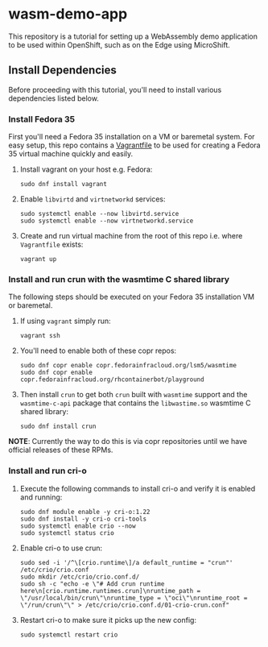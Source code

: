 # wasm-demo-app
This repository is a tutorial for setting up a WebAssembly demo application to be used within
OpenShift, such as on the Edge using MicroShift.

## Install Dependencies
Before proceeding with this tutorial, you'll need to install various
dependencies listed below.

### Install Fedora 35
First you'll need a Fedora 35 installation on a VM or baremetal system. For
easy setup, this repo contains a [Vagrantfile](Vagrantfile) to be used for creating
a Fedora 35 virtual machine quickly and easily.
1. Install vagrant on your host e.g. Fedora:
    ```shell
    sudo dnf install vagrant
    ```

1. Enable `libvirtd` and `virtnetworkd` services:
    ```shell
    sudo systemctl enable --now libvirtd.service
    sudo systemctl enable --now virtnetworkd.service
    ```

1. Create and run virtual machine from the root of this repo i.e. where
   `Vagrantfile` exists:
    ```shell
    vagrant up
    ```

### Install and run crun with the wasmtime C shared library

The following steps should be executed on your Fedora 35 installation VM or
baremetal.

1. If using `vagrant` simply run:
    ```shell
    vagrant ssh
    ```

1. You'll need to enable both of these copr repos:
    ```shell
    sudo dnf copr enable copr.fedorainfracloud.org/lsm5/wasmtime
    sudo dnf copr enable copr.fedorainfracloud.org/rhcontainerbot/playground
    ```

1. Then install `crun` to get both `crun` built with `wasmtime` support and the
   `wasmtime-c-api` package that contains the `libwastime.so` wasmtime C shared
   library:
    ```shell
    sudo dnf install crun
    ```

**NOTE**: Currently the way to do this is via copr repositories until we have
official releases of these RPMs.

### Install and run cri-o

1. Execute the following commands to install cri-o and verify it is enabled and
running:
    ```shell
    sudo dnf module enable -y cri-o:1.22
    sudo dnf install -y cri-o cri-tools
    sudo systemctl enable crio --now
    sudo systemctl status crio
    ```

1. Enable cri-o to use crun:
    ```shell
    sudo sed -i '/^\[crio.runtime\]/a default_runtime = "crun"' /etc/crio/crio.conf
    sudo mkdir /etc/crio/crio.conf.d/
    sudo sh -c "echo -e \"# Add crun runtime here\n[crio.runtime.runtimes.crun]\nruntime_path = \"/usr/local/bin/crun\"\nruntime_type = \"oci\"\nruntime_root = \"/run/crun\"\" > /etc/crio/crio.conf.d/01-crio-crun.conf"
    ```

1. Restart cri-o to make sure it picks up the new config:
    ```shell
    sudo systemctl restart crio
    ```
